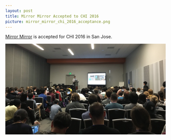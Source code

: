 ```yaml
---
layout: post
title: Mirror Mirror Accepted to CHI 2016
picture: mirror_mirror_chi_2016_acceptance.png
---
```

[Mirror Mirror](/projects/mirror_mirror) is accepted for CHI 2016 in San Jose.

![Mirror Mirror CHI presentation](/news/img/chi_2016/audience.png "Mirror Mirror CHI presentation")
